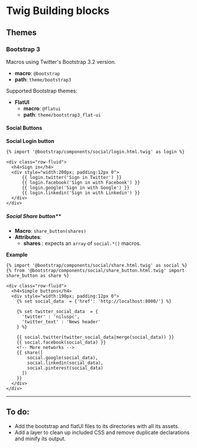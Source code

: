 # Twig Building blocks


## Themes

### Bootstrap 3

Macros using Twitter's Bootstrap 3.2 version.

  - **macro**: `@bootstrap`
  - **path**: `theme/bootstrap3`

Supported Bootstrap themes:

  - **FlatUI**
    - **macro**: `@flatui`
    - **path**: `theme/bootstrap3_flat-ui`

#### Social Buttons

**Social Login button**

```twig
{% import '@bootstrap/components/social/login.html.twig' as login %}

<div class="row-fluid">
  <h4>Sign in</h4>
  <div style="width:200px; padding:12px 0">
      {{ login.twitter('Sign in Twitter') }}
      {{ login.facebook('Sign in with Facebook') }}
      {{ login.google('Sign in with Google') }}
      {{ login.linkedin('Sign in with Linkedin') }}
  </div>
</div>        
```


##### Social Share button**

- **Macro**: `share_button(shares)`
- **Attributes**:
  - **shares** : expects an `array` of `social.*()` macros.

**Example**

```twig
{% import '@bootstrap/components/social/share.html.twig' as social %}
{% from '@bootstrap/components/social/share_button.html.twig' import share_button as share %}

<div class="row-fluid">
  <h4>Simple buttons</h4>
  <div style="width:190px; padding:12px 0">
    {% set social_data  = {'href': 'http://localhost:8000/'} %}
    
    {% set twitter_social_data  = {
      'twitter' : 'niluspc', 
      'twitter_text' : 'News header'
    } %}
  
    {{ social.twitter(twitter_social_data|merge(social_data)) }}
    {{ social.facebook(social_data) }}
    <!-- More networks -->
    {{ share([
        social.google(social_data), 
        social.linkedin(social_data),
        social.pinterest(social_data)
      ]) 
    }}
  </div>
</div>   
```

----------------



## To do:

- Add the bootstrap and flatUI files to its directories with all its assets.
- Add a layer to clean up included CSS and remove duplicate declarations and minify its output.
